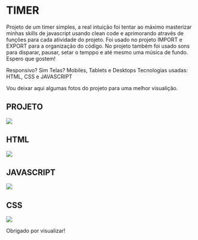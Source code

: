 # TIMER

  Projeto de um timer simples, a real intuição foi tentar ao máximo masterizar minhas skills de javascript usando clean code e aprimorando através de funções para cada
atividade do projeto. Foi usado no projeto IMPORT e EXPORT para a organização do código.
No projeto também foi usado sons para disparar, pausar, setar o temppo e até mesmo uma música de fundo.
Espero que gostem!

Responsivo? Sim
Telas? Mobiles, Tablets e Desktops
Tecnologias usadas: HTML, CSS e JAVASCRIPT

Vou deixar aqui algumas fotos do projeto para uma melhor visualição.

<h2>PROJETO</h2>

<img src="https://user-images.githubusercontent.com/110071892/197006484-c76caf29-2d76-4a54-9dc5-2486d0155219.png" />

<h2>HTML</h2>
<img src="https://user-images.githubusercontent.com/110071892/197006943-d42f12bf-bb37-4ade-9951-7cc9bbbc28f1.png" />

<h2>JAVASCRIPT</h2>
<img src="https://user-images.githubusercontent.com/110071892/197007283-24ce5520-646c-4029-a7f3-e7791372c2fa.png" />

<h2>CSS</h2>
<img src="https://user-images.githubusercontent.com/110071892/197008520-5b183317-da99-41b9-abf8-28401a3297e5.png" />

Obrigado por visualizar!

